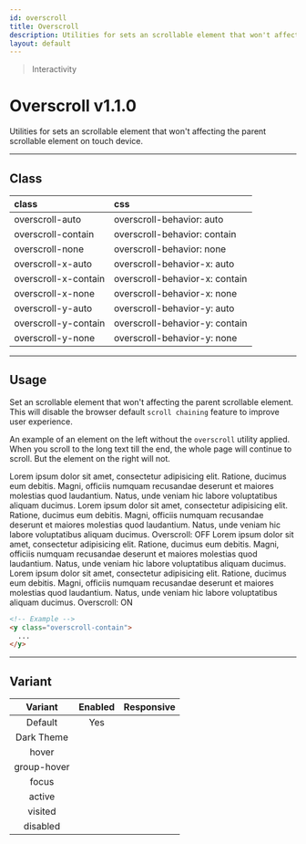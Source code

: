 ```yaml
---
id: overscroll
title: Overscroll
description: Utilities for sets an scrollable element that won't affecting the parent scrollable element on touch device.
layout: default
---
```


> Interactivity

# Overscroll <span class="ml-1 px-2 py-1 text-sm text-gray-600 dark:text-charcoal-100 bg-gray-300 dark:bg-gray-600">v1.1.0</span>

Utilities for sets an scrollable element that won't affecting the parent scrollable element on touch device.

---

## Class

| <span class="px-3 py-1 text-white dark:text-charcoal-100 bg-charcoal-100 dark:bg-gray-600 rounded-full">class</span> | <span class="px-3 py-1 text-white dark:text-charcoal-100 bg-charcoal-100 dark:bg-gray-600 rounded-full">css</span> |
|:--|:--|
| overscroll-auto | overscroll-behavior: auto |
| overscroll-contain | overscroll-behavior: contain |
| overscroll-none | overscroll-behavior: none |
| overscroll-x-auto | overscroll-behavior-x: auto |
| overscroll-x-contain | overscroll-behavior-x: contain |
| overscroll-x-none | overscroll-behavior-x: none |
| overscroll-y-auto | overscroll-behavior-y: auto |
| overscroll-y-contain | overscroll-behavior-y: contain |
| overscroll-y-none | overscroll-behavior-y: none |

---

## Usage

Set an scrollable element that won't affecting the parent scrollable element. This will disable the browser default `scroll chaining` feature to improve user experience.

An example of an element on the left without the `overscroll` utility applied. When you scroll to the long text till the end, the whole page will continue to scroll. But the element on the right will not.

<y class="px-4 mt-2 mb-6 mx-auto xs:max-w-full sm:max-w-lg md:max-w-lg lg:max-w-lg h-64">
  <y class="flex">
    <y class="m-4">
      <y class="w-32 h-56 text-gray-900 dark:text-gray-400 bg-gray-300 dark:bg-gray-700 overflow-y-scroll">
        Lorem ipsum dolor sit amet, consectetur adipisicing elit. Ratione, ducimus eum debitis. Magni, officiis numquam recusandae deserunt et maiores molestias quod laudantium. Natus, unde veniam hic labore voluptatibus aliquam ducimus. Lorem ipsum dolor sit amet, consectetur adipisicing elit. Ratione, ducimus eum debitis. Magni, officiis numquam recusandae deserunt et maiores molestias quod laudantium. Natus, unde veniam hic labore voluptatibus aliquam ducimus.
      </y>
      <y class="pt-2 text-sm text-center">
        Overscroll: OFF
      </y>
    </y>
    <y class="m-4">
      <y class="w-32 h-56 text-gray-900 dark:text-gray-400 bg-gray-300 dark:bg-gray-700 overscroll-contain overflow-y-scroll">
        Lorem ipsum dolor sit amet, consectetur adipisicing elit. Ratione, ducimus eum debitis. Magni, officiis numquam recusandae deserunt et maiores molestias quod laudantium. Natus, unde veniam hic labore voluptatibus aliquam ducimus. Lorem ipsum dolor sit amet, consectetur adipisicing elit. Ratione, ducimus eum debitis. Magni, officiis numquam recusandae deserunt et maiores molestias quod laudantium. Natus, unde veniam hic labore voluptatibus aliquam ducimus.
      </y>
      <y class="pt-2 text-sm text-center">
        Overscroll: ON
      </y>
    </y>
  </y>
</y>

```html
<!-- Example -->
<y class="overscroll-contain">
  ...
</y>
```

---

## Variant

| <span class="font-semibold underline">Variant</span> | <span class="font-semibold underline">Enabled</span> | <span class="font-semibold underline">Responsive</span> |
|:-:|:-:|:-:|
| Default | Yes | |
| Dark Theme | | |
| hover| | |
| group-hover | | |
| focus | | |
| active | | |
| visited | | |
| disabled | | |
